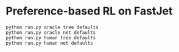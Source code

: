 # Preference-based RL on FastJet

```
python run.py oracle tree defaults
python run.py oracle net defaults
python run.py human tree defaults
python run.py human net defaults
```